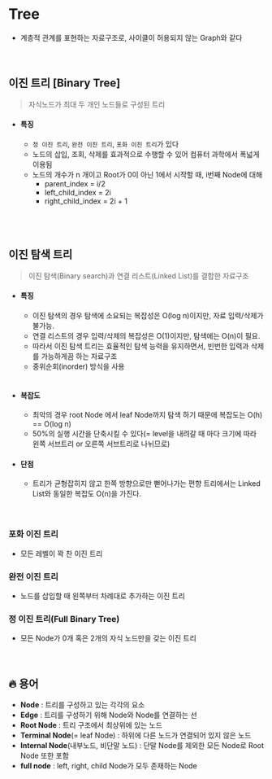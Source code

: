 # Tree
- 계층적 관계를 표현하는 자료구조로, 사이클이 허용되지 않는 Graph와 같다
<br><br><br>

## 이진 트리 [Binary Tree]
> 자식노드가 최대 두 개인 노드들로 구성된 트리

- #### 특징
  - `정 이진 트리`, `완전 이진 트리`, `포화 이진 트리`가 있다
  - 노드의 삽입, 조회, 삭제를 효과적으로 수행할 수 있어 컴퓨터 과학에서 폭넓게 이용됨
  - 노드의 개수가 n 개이고 Root가 0이 아닌 1에서 시작할 때, i번째 Node에 대해
    - parent_index = i/2
    - left_child_index = 2i
    - right_child_index = 2i + 1
<br><br><br><br>


## 이진 탐색 트리
> 이진 탐색(Binary search)과 연결 리스트(Linked List)를 결합한 자료구조

  - #### 특징
      - 이진 탐색의 경우 탐색에 소요되는 복잡성은 O(log n)이지만, 자료 입력/삭제가 불가능.
      - 연결 리스트의 경우 입력/삭제의 복잡성은 O(1)이지만, 탐색에는 O(n)이 필요.
      - 따라서 이진 탐색 트리는 효율적인 탐색 능력을 유지하면서, 빈번한 입력과 삭제를 가능하게끔 하는 자료구조
      - 중위순회(inorder) 방식을 사용
      <br>
  - #### 복잡도
    - 최악의 경우 root Node 에서 leaf Node까지 탐색 하기 때문에 복잡도는 O(h) == O(log n)
    - 50%의 실행 시간을 단축시킬 수 있다(= level을 내려갈 때 마다 크기에 따라 왼쪽 서브트리 or 오른쪽 서브트리로 나뉘므로)
      <br>
  - #### 단점
    - 트리가 균형잡히지 않고 한쪽 방향으로만 뻗어나가는 편향 트리에서는 Linked List와 동일한 복잡도 O(n)을 가진다.
<br><br><br>
  
### 포화 이진 트리
-  모든 레벨이 꽉 찬 이진 트리

### 완전 이진 트리
-  노드를 삽입할 때 왼쪽부터 차례대로 추가하는 이진 트리

### 정 이진 트리(Full Binary Tree)
-  모든 Node가 0개 혹은 2개의 자식 노드만을 갖는 이진 트리
<br><br><br>

    

## 🔥 용어
-  **Node** : 트리를 구성하고 있는 각각의 요소
-  **Edge** : 트리를 구성하기 위해 Node와 Node를 연결하는 선
-  **Root Node** : 트리 구조에서 최상위에 있는 노드
-  **Terminal Node**(= leaf Node) : 하위에 다른 노드가 연결되어 있지 않은 노드
-  **Internal Node**(내부노드, 비단말 노드) : 단말 Node를 제외한 모든 Node로 Root Node 또한 포함
-  **full node** : left, right, child Node가 모두 존재하는 Node
